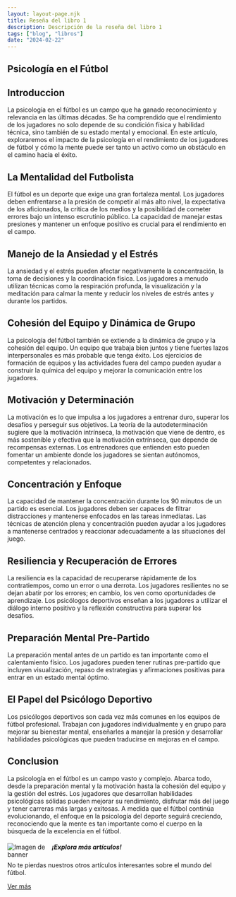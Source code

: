 ```yaml
---
layout: layout-page.njk
title: Reseña del libro 1
description: Descripción de la reseña del libro 1
tags: ["blog", "libros"]
date: "2024-02-22"
---
```


<article>

<h1 class="display-4">Psicología en el Fútbol</h1>

<h2>Introduccion</h2>
La psicología en el fútbol es un campo que ha ganado reconocimiento y relevancia en las últimas décadas. Se ha comprendido que el rendimiento de los jugadores no solo depende de su condición física y habilidad técnica, sino también de su estado mental y emocional. En este artículo, exploraremos el impacto de la psicología en el rendimiento de los jugadores de fútbol y cómo la mente puede ser tanto un activo como un obstáculo en el camino hacia el éxito.

<h2>La Mentalidad del Futbolista</h2>
  <p>El fútbol es un deporte que exige una gran fortaleza mental. Los jugadores deben enfrentarse a la presión de competir al más alto nivel, la expectativa de los aficionados, la crítica de los medios y la posibilidad de cometer errores bajo un intenso escrutinio público. La capacidad de manejar estas presiones y mantener un enfoque positivo es crucial para el rendimiento en el campo.
  
  </p>
  
  <section>
    <h2>Manejo de la Ansiedad y el Estrés</h2>
    <p>La ansiedad y el estrés pueden afectar negativamente la concentración, la toma de decisiones y la coordinación física. Los jugadores a menudo utilizan técnicas como la respiración profunda, la visualización y la meditación para calmar la mente y reducir los niveles de estrés antes y durante los partidos.
    </p>
  </section>
  
  <section>
    <h2>Cohesión del Equipo y Dinámica de Grupo</h2>
    <p>La psicología del fútbol también se extiende a la dinámica de grupo y la cohesión del equipo. Un equipo que trabaja bien juntos y tiene fuertes lazos interpersonales es más probable que tenga éxito. Los ejercicios de formación de equipos y las actividades fuera del campo pueden ayudar a construir la química del equipo y mejorar la comunicación entre los jugadores.
    </p>
  </section>

<section>
    <h2>Motivación y Determinación</h2>
    <p>La motivación es lo que impulsa a los jugadores a entrenar duro, superar los desafíos y perseguir sus objetivos. La teoría de la autodeterminación sugiere que la motivación intrínseca, la motivación que viene de dentro, es más sostenible y efectiva que la motivación extrínseca, que depende de recompensas externas. Los entrenadores que entienden esto pueden fomentar un ambiente donde los jugadores se sientan autónomos, competentes y relacionados.
    </p>
</section>

<section>
    <h2>Concentración y Enfoque</h2>
    <p>La capacidad de mantener la concentración durante los 90 minutos de un partido es esencial. Los jugadores deben ser capaces de filtrar distracciones y mantenerse enfocados en las tareas inmediatas. Las técnicas de atención plena y concentración pueden ayudar a los jugadores a mantenerse centrados y reaccionar adecuadamente a las situaciones del juego.
    </p>
</section>

<section>
    <h2>Resiliencia y Recuperación de Errores</h2>
    <p>La resiliencia es la capacidad de recuperarse rápidamente de los contratiempos, como un error o una derrota. Los jugadores resilientes no se dejan abatir por los errores; en cambio, los ven como oportunidades de aprendizaje. Los psicólogos deportivos enseñan a los jugadores a utilizar el diálogo interno positivo y la reflexión constructiva para superar los desafíos.
    </p>
</section>

<section>
    <h2>Preparación Mental Pre-Partido</h2>
    <p>La preparación mental antes de un partido es tan importante como el calentamiento físico. Los jugadores pueden tener rutinas pre-partido que incluyen visualización, repaso de estrategias y afirmaciones positivas para entrar en un estado mental óptimo.
    </p>
</section>

<section>
    <h2>El Papel del Psicólogo Deportivo</h2>
    <p>Los psicólogos deportivos son cada vez más comunes en los equipos de fútbol profesional. Trabajan con jugadores individualmente y en grupo para mejorar su bienestar mental, enseñarles a manejar la presión y desarrollar habilidades psicológicas que pueden traducirse en mejoras en el campo.
    </p>
</section>

<section>
    <h2>Conclusion</h2>
    <p>La psicología en el fútbol es un campo vasto y complejo. Abarca todo, desde la preparación mental y la motivación hasta la cohesión del equipo y la gestión del estrés. Los jugadores que desarrollan habilidades psicológicas sólidas pueden mejorar su rendimiento, disfrutar más del juego y tener carreras más largas y exitosas. A medida que el fútbol continúa evolucionando, el enfoque en la psicología del deporte seguirá creciendo, reconociendo que la mente es tan importante como el cuerpo en la búsqueda de la excelencia en el fútbol.
</section>
</article>

<!-- Banner -->
<div class="list-group-item list-group-item-action text-center">
    <div class="d-flex align-items-center justify-content-center">
        <img src="https://th.bing.com/th/id/R.2d75f2a9352a4fb78cb9aa29e8aeb3e7?rik=UOr8FscRVB40DA&pid=ImgRaw&r=0" alt="Imagen de banner" class="mr-3" style="max-width: 20%; height: auto; float: left;">
        <div>
            <h5 class="mb-1">¡Explora más artículos!</h5>
            <p class="mb-1">No te pierdas nuestros otros artículos interesantes sobre el mundo del fútbol.</p>
            <a href="/blog" class="btn btn-primary">Ver más</a>
        </div>
    </div>
</div>